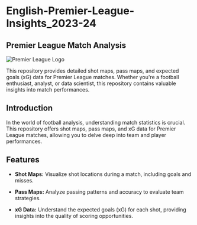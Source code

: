 # English-Premier-League-Insights_2023-24
## Premier League Match Analysis

![Premier League Logo](https://www.google.com/url?sa=i&url=https%3A%2F%2Fturbologo.com%2Farticles%2Fpremier-league-logo%2F&psig=AOvVaw3CwKZgzh7SFKec_KTFcOJJ&ust=1693738620436000&source=images&cd=vfe&opi=89978449&ved=0CBAQjRxqFwoTCIDd_aPii4EDFQAAAAAdAAAAABAE)

This repository provides detailed shot maps, pass maps, and expected goals (xG) data for Premier League matches. Whether you're a football enthusiast, analyst, or data scientist, this repository contains valuable insights into match performances.


## Introduction

In the world of football analysis, understanding match statistics is crucial. This repository offers shot maps, pass maps, and xG data for Premier League matches, allowing you to delve deep into team and player performances.

## Features

- **Shot Maps:** Visualize shot locations during a match, including goals and misses.

- **Pass Maps:** Analyze passing patterns and accuracy to evaluate team strategies.

- **xG Data:** Understand the expected goals (xG) for each shot, providing insights into the quality of scoring opportunities.
